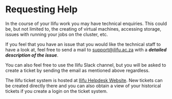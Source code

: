 # Requesting Help

In the course of your Ilifu work you may have technical enquiries. This could be, but not limited to, the creating of virtual machines, accessing storage, issues with running your jobs on the cluster, etc.

If you feel that you have an issue that you would like the technical staff to have a look at, feel free to send a mail to [support@ilifu.ac.za](mailto:support@ilifu.ac.za) with a **_detailed description of the issue_**.

You can also feel free to use the Ilifu Slack channel, but you will be asked to create a ticket by sending the email as mentioned above regardless.

The Ilifu ticket system is hosted at [Ilifu Helpdesk Website](https://ilifu.freshdesk.com/). New tickets can be created directly there and you can also obtain a view of your historical tickets if you create a login on the ticket system.
